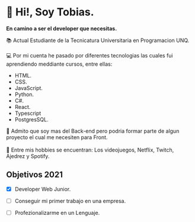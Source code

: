 # 👋 Hi!, Soy Tobias.

**En camino a ser el developer que necesitas.** <br>

 📚 Actual Estudiante de la Tecnicatura Universitaria en Programacion UNQ.<br><br>
 💻 Por mi cuenta he pasado por diferentes tecnologias las cuales fui aprendiendo meddiante cursos, entre ellas:
  - HTML.
  - CSS.
  - JavaScript.
  - Python.
  - C#.
  - React.
  - Typescript
  - PostgresSQL.
  
💛 Admito que soy mas del Back-end pero podria formar parte de algun proyecto el cual me necesiten para Front.<br><br>
🤵 Entre mis hobbies se encuentran: Los videojuegos, Netflix, Twitch,  Ajedrez y Spotify. 
 
 ## Objetivos 2021
- [x] Developer Web Junior.
- [ ] Conseguir mi primer trabajo en una empresa.
- [ ] Profezionalizarme en un Lenguaje. 

  

